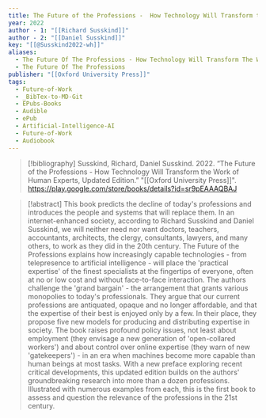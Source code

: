 ```yaml
---
title: The Future of the Professions -  How Technology Will Transform the Work of Human Experts, Updated Edition
year: 2022
author - 1: "[[Richard Susskind]]"
author - 2: "[[Daniel Susskind]]"
key: "[[@Susskind2022-wh]]"
aliases:
  - The Future Of The Professions - How Technology Will Transform The Work Of Human Experts, Updated Edition
  - The Future Of The Professions
publisher: "[[Oxford University Press]]"
tags:
  - Future-of-Work
  - _BibTex-to-MD-Git
  - EPubs-Books
  - Audible
  - ePub
  - Artificial-Intelligence-AI
  - Future-of-Work
  - Audiobook
---
```


> [!bibliography]
> Susskind, Richard, Daniel Susskind. 2022. “The Future of the Professions -  How Technology Will Transform the Work of Human Experts, Updated Edition.” "[[Oxford University Press]]". https://play.google.com/store/books/details?id=sr9pEAAAQBAJ

> [!abstract]
> This book predicts the decline of today's professions and introduces the people and systems that will replace them. In an internet-enhanced society, according to Richard Susskind and Daniel Susskind, we will neither need nor want doctors, teachers, accountants, architects, the clergy, consultants, lawyers, and many others, to work as they did in the 20th century. The Future of the Professions explains how increasingly capable technologies - from telepresence to artificial intelligence - will place the 'practical expertise' of the finest specialists at the fingertips of everyone, often at no or low cost and without face-to-face interaction. The authors challenge the 'grand bargain' - the arrangement that grants various monopolies to today's professionals. They argue that our current professions are antiquated, opaque and no longer affordable, and that the expertise of their best is enjoyed only by a few. In their place, they propose five new models for producing and distributing expertise in society. The book raises profound policy issues, not least about employment (they envisage a new generation of 'open-collared workers') and about control over online expertise (they warn of new 'gatekeepers') - in an era when machines become more capable than human beings at most tasks. With a new preface exploring recent critical developments, this updated edition builds on the authors' groundbreaking research into more than a dozen professions. Illustrated with numerous examples from each, this is the first book to assess and question the relevance of the professions in the 21st century.
